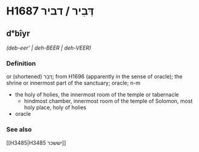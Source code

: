 # H1687 דְּבִיר / דביר

## dᵉbîyr

_(deb-eer' | deh-BEER | deh-VEER)_

### Definition

or (shortened) דְּבִר; from H1696 (apparently in the sense of oracle); the shrine or innermost part of the sanctuary; oracle; n-m

- the holy of holies, the innermost room of the temple or tabernacle
  - hindmost chamber, innermost room of the temple of Solomon, most holy place, holy of holies
- oracle

### See also

[[H3485|H3485 יששכר]]
